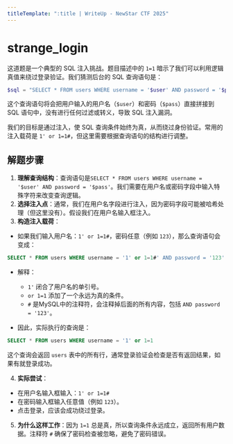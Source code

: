 ```yaml
---
titleTemplate: ":title | WriteUp - NewStar CTF 2025"
---
```


# strange_login

这道题是一个典型的 SQL 注入挑战。题目描述中的 `1=1` 暗示了我们可以利用逻辑真值来绕过登录验证。我们猜测后台的 SQL 查询语句是：

```php
$sql = "SELECT * FROM users WHERE username = '$user' AND password = '$pass'";
```

这个查询语句将会把用户输入的用户名（`$user`）和密码（`$pass`）直接拼接到 SQL 语句中，没有进行任何过滤或转义，导致 SQL 注入漏洞。

我们的目标是通过注入，使 SQL 查询条件始终为真，从而绕过身份验证。常用的注入载荷是 `1' or 1=1#`，但这里需要根据查询语句的结构进行调整。

## 解题步骤

1. **理解查询结构**：查询语句是`SELECT * FROM users WHERE username = '$user' AND password = '$pass'`。我们需要在用户名或密码字段中输入特殊字符来改变查询逻辑。
2. **选择注入点**：通常，我们在用户名字段进行注入，因为密码字段可能被哈希处理（但这里没有）。假设我们在用户名输入框注入。
3. **构造注入载荷**：

- 如果我们输入用户名：`1' or 1=1#`，密码任意（例如 `123`），那么查询语句会变成：

```sql
SELECT * FROM users WHERE username = '1' or 1=1#' AND password = '123'
```

- 解释：

  - `1'` 闭合了用户名的单引号。
  - `or 1=1` 添加了一个永远为真的条件。
  - `#` 是MySQL中的注释符，会注释掉后面的所有内容，包括 `AND password = '123'`。

- 因此，实际执行的查询是：

```sql
SELECT * FROM users WHERE username = '1' or 1=1
```

这个查询会返回 `users` 表中的所有行，通常登录验证会检查是否有返回结果，如果有就登录成功。

4. **实际尝试**：

- 在用户名输入框输入：`1' or 1=1#`
- 在密码输入框输入任意值（例如 `123`）。
- 点击登录，应该会成功绕过登录。

5. **为什么这样工作**：因为 `1=1` 总是真，所以查询条件永远成立，返回所有用户数据。注释符 `#` 确保了密码检查被忽略，避免了密码错误。
